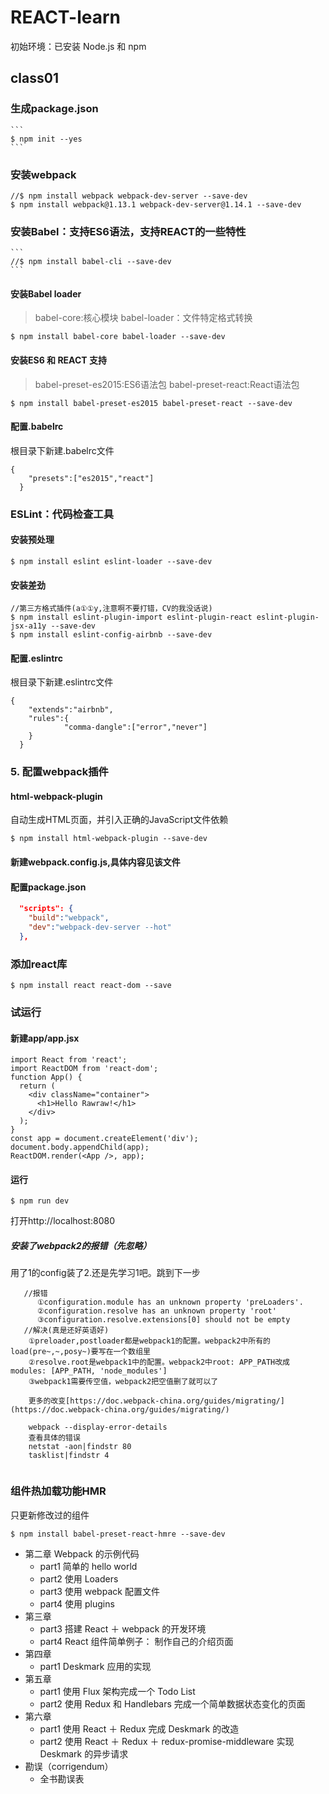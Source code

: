 # REACT-learn

初始环境：已安装 Node.js 和 npm

## class01 
### 生成package.json
    
    ```
    $ npm init --yes
    ```

### 安装webpack
    
```
//$ npm install webpack webpack-dev-server --save-dev
$ npm install webpack@1.13.1 webpack-dev-server@1.14.1 --save-dev
```    

### 安装Babel：支持ES6语法，支持REACT的一些特性
    ```
    //$ npm install babel-cli --save-dev
    ```
####  安装Babel loader
> babel-core:核心模块
  babel-loader：文件特定格式转换
  
```
$ npm install babel-core babel-loader --save-dev
```
#### 安装ES6 和 REACT 支持
>babel-preset-es2015:ES6语法包
 babel-preset-react:React语法包
```
$ npm install babel-preset-es2015 babel-preset-react --save-dev
``` 
#### 配置.babelrc
根目录下新建.babelrc文件
```
{
    "presets":["es2015","react"]
  }
```

### ESLint：代码检查工具
#### 安装预处理
```
$ npm install eslint eslint-loader --save-dev
```
#### 安装差劲
```
//第三方格式插件(a①①y,注意啊不要打错，CV的我没话说)
$ npm install eslint-plugin-import eslint-plugin-react eslint-plugin-jsx-a11y --save-dev
$ npm install eslint-config-airbnb --save-dev
```  
#### 配置.eslintrc
根目录下新建.eslintrc文件
```
{
    "extends":"airbnb",
    "rules":{
            "comma-dangle":["error","never"]
    }
  }
```
### 5. 配置webpack插件
#### html-webpack-plugin
自动生成HTML页面，并引入正确的JavaScript文件依赖  
```
$ npm install html-webpack-plugin --save-dev
```
#### 新建webpack.config.js,具体内容见该文件
#### 配置package.json
```json
  "scripts": {
    "build":"webpack",
    "dev":"webpack-dev-server --hot"
  },
```

### 添加react库    
```
$ npm install react react-dom --save
```

### 试运行
#### 新建app/app.jsx
```
import React from 'react';
import ReactDOM from 'react-dom';
function App() {
  return (
    <div className="container">
      <h1>Hello Rawraw!</h1>
    </div>
  );
}
const app = document.createElement('div');
document.body.appendChild(app);
ReactDOM.render(<App />, app);
```
#### 运行
```
$ npm run dev
```
打开http://localhost:8080
##### 安装了webpack2的报错（先忽略）
用了1的config装了2.还是先学习1吧。跳到下一步
```
   //报错
      ①configuration.module has an unknown property 'preLoaders'.
      ②configuration.resolve has an unknown property 'root'
      ③configuration.resolve.extensions[0] should not be empty
   //解决(真是还好英语好)
    ①preloader,postloader都是webpack1的配置。webpack2中所有的load(pre~,~,posy~)要写在一个数组里
    ②resolve.root是webpack1中的配置。webpack2中root: APP_PATH改成modules: [APP_PATH, 'node_modules']
    ③webpack1需要传空值，webpack2把空值删了就可以了
    
    更多的改变[https://doc.webpack-china.org/guides/migrating/](https://doc.webpack-china.org/guides/migrating/)
    
    webpack --display-error-details
    查看具体的错误
    netstat -aon|findstr 80
    tasklist|findstr 4
    
```

### 组件热加载功能HMR
只更新修改过的组件
```
$ npm install babel-preset-react-hmre --save-dev
```
     
    
* 第二章 Webpack 的示例代码
	* part1 简单的 hello world
	* part2 使用 Loaders
	* part3 使用 webpack 配置文件
	* part4 使用 plugins 
* 第三章 
	* part3 搭建 React ＋ webpack 的开发环境
	* part4 React 组件简单例子： 制作自己的介绍页面
* 第四章
	* part1 Deskmark 应用的实现
* 第五章
	* part1 使用 Flux 架构完成一个 Todo List
	* part2 使用 Redux 和 Handlebars 完成一个简单数据状态变化的页面
* 第六章
	* part1 使用 React ＋ Redux 完成 Deskmark 的改造
	* part2 使用 React ＋ Redux ＋ redux-promise-middleware 实现 Deskmark 的异步请求
* 勘误（corrigendum）
	* 全书勘误表
